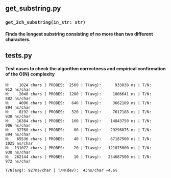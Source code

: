 ## get_substring.py
### `get_2ch_substring(in_str: str)`
#### Finds the longest substring consisting of no more than two different characters.
## tests.py
#### Test cases to check the algorithm correctness and empirical confirmation of the O(N) complexity
```
N:    1024 chars | PROBES:  2560 | T(avg):      933838 ns | T/N:      912 ns/char
N:    2048 chars | PROBES:  1280 | T(avg):     1806641 ns | T/N:      882 ns/char
N:    4096 chars | PROBES:   640 | T(avg):     3662109 ns | T/N:      894 ns/char
N:    8192 chars | PROBES:   320 | T(avg):     7617188 ns | T/N:      930 ns/char
N:   16384 chars | PROBES:   160 | T(avg):    14843750 ns | T/N:      906 ns/char
N:   32768 chars | PROBES:    80 | T(avg):    29296875 ns | T/N:      894 ns/char
N:   65536 chars | PROBES:    40 | T(avg):    67187500 ns | T/N:     1025 ns/char
N:  131072 chars | PROBES:    20 | T(avg):   121875000 ns | T/N:      930 ns/char
N:  262144 chars | PROBES:    10 | T(avg):   254687500 ns | T/N:      972 ns/char

T/N(avg): 927ns/char | T/N(dev):  43ns/char ~4.6%
```